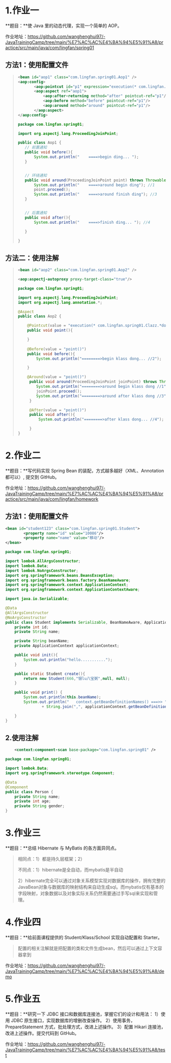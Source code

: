 # 1.作业一

**题目：**使 Java 里的动态代理，实现一个简单的 AOP。

作业地址：https://github.com/wanghenghui97/-JavaTrainingCamp/tree/main/%E7%AC%AC%E4%BA%94%E5%91%A8/practice/src/main/java/com/lingfan/spring01

## 方法1：使用配置文件

>```xml
><bean id="aop1" class="com.lingfan.spring01.Aop1" />
><aop:config>
>        <aop:pointcut id="p1" expression="execution(* com.lingfan.aop.*.*(..))"/>
>        <aop:aspect ref="aop1">
>            <aop:after-returning method="after" pointcut-ref="p1"/>
>            <aop:before method="before" pointcut-ref="p1"/>
>            <aop:around method="around" pointcut-ref="p1"/>
>        </aop:aspect>
></aop:config>
>```
>
>```java
>package com.lingfan.spring01;
>
>import org.aspectj.lang.ProceedingJoinPoint;
>
>public class Aop1 {
>    // 前置通知
>    public void before(){
>        System.out.println("    ====>begin ding... ");
>    }
>
>
>    // 环绕通知
>    public void around(ProceedingJoinPoint point) throws Throwable {
>        System.out.println("    ====>around begin ding"); //1
>        point.proceed();
>        System.out.println("    ====>around finish ding"); //3
>    }
>
>
>    // 后置通知
>    public void after(){
>        System.out.println("    ====>finish ding... "); //4
>
>    }
>
>}
>
>```
>
>

## 方法二：使用注解

> ```xml
> <bean id="aop2" class="com.lingfan.spring01.Aop2" />
> 
> <aop:aspectj-autoproxy proxy-target-class="true"/>
> 
> ```
>
> ```java
> package com.lingfan.spring01;
> 
> import org.aspectj.lang.ProceedingJoinPoint;
> import org.aspectj.lang.annotation.*;
> 
> @Aspect
> public class Aop2 {
> 
>     @Pointcut(value = "execution(* com.lingfan.spring01.Clazz.*dong(..))")
>     public void point(){
> 
>     }
>     
>     @Before(value = "point()")
>     public void before(){
>         System.out.println("========>begin klass dong... //2");
> 
>     }
> 
>     @Around(value = "point()")
>      public void around(ProceedingJoinPoint joinPoint) throws Throwable {
>         System.out.println("========>around begin klass dong //1");
>         joinPoint.proceed();
>         System.out.println("========>around after klass dong //3");
>      }
> 
>      @After(value = "point()")
>      public void after(){
>          System.out.println("========>after klass dong... //4");
> 
>      }
> }
> 
> ```
>
> 

# 2.作业二

**题目：**写代码实现 Spring Bean 的装配，方式越多越好（XML、Annotation 都可以）, 提交到 GitHub。

作业地址：https://github.com/wanghenghui97/-JavaTrainingCamp/tree/main/%E7%AC%AC%E4%BA%94%E5%91%A8/practice/src/main/java/com/lingfan/homework

## 方法1：使用配置文件

```xml
<bean id="student123" class="com.lingfan.spring01.Student">
        <property name="id" value="10086"/>
        <property name="name" value="移动"/>
</bean>
```

```java
package com.lingfan.spring01;

import lombok.AllArgsConstructor;
import lombok.Data;
import lombok.NoArgsConstructor;
import org.springframework.beans.BeansException;
import org.springframework.beans.factory.BeanNameAware;
import org.springframework.context.ApplicationContext;
import org.springframework.context.ApplicationContextAware;

import java.io.Serializable;

@Data
@AllArgsConstructor
@NoArgsConstructor
public class Student implements Serializable, BeanNameAware, ApplicationContextAware {
    private int id;
    private String name;

    private String beanName;
    private ApplicationContext applicationContext;

    public void init(){
        System.out.println("hello...........");
    }

    public static Student create(){
        return new Student(666,"银lu八宝粥",null, null);
    }

    public void print() {
        System.out.println(this.beanName);
        System.out.println("   context.getBeanDefinitionNames() ===>> "
                + String.join(",", applicationContext.getBeanDefinitionNames()));

    }
}
```

## 2.使用注解

```xml
    <context:component-scan base-package="com.lingfan.spring01" />
```

```java
package com.lingfan.spring01;

import lombok.Data;
import org.springframework.stereotype.Component;

@Data
@Component
public class Person {
    private String name;
    private int age;
    private String gender;
}

```

# 3.作业三

**题目：**总结 Hibernate 与 MyBatis 的各方面异同点。

> 相同点：1）都是持久层框架；2）
>
> 不同点：1）hibernate是全自动，而mybatis是半自动
>
> ​				2）hibernate完全可以通过对象关系模型实现对数据库的操作，拥有完整的JavaBean对象与数据库的映射结构来自动生成sql。而mybatis仅有基本的字段映射，对象数据以及对象实际关系仍然需要通过手写sql来实现和管理。





# 4.作业四

**题目：**给前面课程提供的 Student/Klass/School 实现自动配置和 Starter。

> 配置的相关注解就是把配置的类和文件生成bean，然后可以通过上下文容器拿到

作业地址：https://github.com/wanghenghui97/-JavaTrainingCamp/tree/main/%E7%AC%AC%E4%BA%94%E5%91%A8/demo



# 5.作业五

**题目：**研究一下 JDBC 接口和数据库连接池，掌握它们的设计和用法：
			1）使用 JDBC 原生接口，实现数据库的增删改查操作。
			2）使用事务，PrepareStatement 方式，批处理方式，改进上述操作。
			3）配置 Hikari 连接池，改进上述操作。提交代码到 GitHub。

作业地址：https://github.com/wanghenghui97/-JavaTrainingCamp/tree/main/%E7%AC%AC%E4%BA%94%E5%91%A8/test
